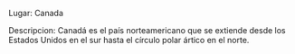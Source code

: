 Lugar: Canada

Descripcion:
Canadá es el país norteamericano que se extiende desde los Estados Unidos en el sur hasta el círculo polar ártico en el norte.
